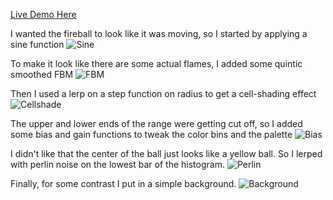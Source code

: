 [Live Demo Here](https://liunicholas6.github.io/hw01-fireball/)

I wanted the fireball to look like it was moving, so I started by applying a sine function
![Sine](videos/sine.gif)

To make it look like there are some actual flames, I added some quintic smoothed FBM
![FBM](videos/fbm.gif)


Then I used a lerp on a step function on radius to get a cell-shading effect
![Cellshade](videos/cellshade.gif)

The upper and lower ends of the range were getting cut off, so I added some bias and gain functions to tweak the color bins and the palette
![Bias](videos/bias.gif)

I didn't like that the center of the ball just looks like a yellow ball. So I lerped with perlin noise on the lowest bar of the histogram.
![Perlin](videos/perlin.gif)

Finally, for some contrast I put in a simple background.
![Background](videos/background.gif)
